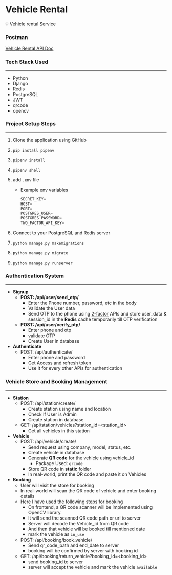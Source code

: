 # Vehicle Rental

<aside>
💡 Vehicle rental Service

</aside>

### Postman

[Vehicle Rental API Doc](https://documenter.getpostman.com/view/15206589/2s8ZDa1MBG)


### Tech Stack Used

---

- Python
- Django
- Redis
- PostgreSQL
- JWT
- qrcode
- opencv

### Project Setup Steps

---

1. Clone the application using GitHub
2. `pip install pipenv`
3. `pipenv install`
4. `pipenv shell`
5. add `.env` file
    - Example env variables
        
        ```jsx
        SECRET_KEY=
        HOST=
        PORT=
        POSTGRES_USER=
        POSTGRES_PASSWORD=
        TWO_FACTOR_API_KEY=
        ```
        
6. Connect to your PostgreSQL and Redis server
7. `python manage.py makemigrations`
8. `python manage.py migrate`
9. `python manage.py runserver`

### Authentication System

---

- **Signup**
    - **POST: /api/user/send_otp/**
        - Enter the Phone number, password, etc in the body
        - Validate the User data
        - Send OTP to the phone using [2-factor](https://2fa.api-docs.io/) APIs and store user_data & session_id in the **Redis** cache temporarily till OTP verification
    - **POST: /api/user/verify_otp/**
        - Enter phone and otp
        - validate OTP
        - Create User in database
- **Authenticate**
    - POST: /api/authenticate/
        - Enter phone and password
        - Get Access and refresh token
        - Use it for every other APIs for authentication

### Vehicle Store and Booking Management

---

- **Station**
    - POST: /api/station/create/
        - Create station using name and location
        - Check If User is Admin
        - Create station in database
    - GET: /api/station/vehicles?station_id=<station_id>
        - Get all vehicles in this station
- **Vehicle**
    - POST: /api/vehicle/create/
        - Send request using company, model, status, etc.
        - Create vehicle in database
        - Generate **QR code** for the vehicle using vehicle_id
            - Package Used: `qrcode`
        - Store QR code in **static** folder
        - In real-world, print the QR code and paste it on Vehicles
- **Booking**
    - User will visit the store for booking
    - In real-world will scan the QR code of vehicle and enter booking details
    - Here I have used the following steps for booking
        - On frontend, a QR code scanner will be implemented using OpenCV library.
        - It will send the scanned QR code path or url to server
        - Server will decode the Vehicle_id from QR code
        - And then that vehicle will be booked till mentioned date
        - mark the vehicle as `in_use`
    - POST: /api/booking/book_vehicle/
        - Send qr_code_path and end_date to server
        - booking will be confirmed by server with booking id
    - GET: /api/booking/return_vehicle?booking_id=<booking_id>
        - send booking_id to server
        - server will accept the vehicle and mark the vehicle `available`
